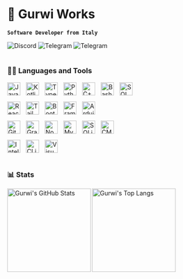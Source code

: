 # 💫 **Gurwi Works**
**`Software Developer from Italy`**

<a><img alt="Discord" src="https://custom-icon-badges.demolab.com/badge/-%20Discord-005ce6?style=for-the-badge&logo=discord&logoColor=white"></a>
<a><img alt="Telegram" src="https://custom-icon-badges.demolab.com/badge/-%20Telegram-blue?style=for-the-badge&logo=telegram&logoColor=white"></a>
<a><img alt="Telegram" src="https://custom-icon-badges.demolab.com/badge/-Athlas%20Development-black?style=for-the-badge&logo=x&logoColor=white"></a>
#
<h3>👨‍💻 Languages and Tools</h3>
<p>
  <img align="left" alt="Java" width="30px" style="padding-right:10px;" src="https://cdn.jsdelivr.net/gh/devicons/devicon/icons/java/java-original.svg"/>
  <img align="left" alt="Kotlin" width="30px" style="padding-right:10px;" src="https://cdn.jsdelivr.net/gh/devicons/devicon/icons/kotlin/kotlin-original.svg"/>
  <img align="left" alt="TypeScript" width="30px" style="padding-right:10px;" src="https://cdn.jsdelivr.net/gh/devicons/devicon/icons/typescript/typescript-original.svg"/>
  <img align="left" alt="Python" width="30px" style="padding-right:10px;" src="https://cdn.jsdelivr.net/gh/devicons/devicon/icons/python/python-original.svg"/>
  <img align="left" alt="C++" width="30px" style="padding-right:10px;" src="https://cdn.jsdelivr.net/gh/devicons/devicon/icons/cplusplus/cplusplus-original.svg"/>
  <img align="left" alt="Bash" width="30px" style="padding-right:10px;" src="https://cdn.jsdelivr.net/gh/devicons/devicon/icons/bash/bash-plain.svg"/>
  <img alt="SQL" width="30px" style="padding-right:10px;" src="https://cdn.jsdelivr.net/gh/devicons/devicon/icons/azuresqldatabase/azuresqldatabase-plain.svg"/>
</p>

<p>
  <img align="left" alt="React" width="30px" style="padding-right:10px;" src="https://cdn.jsdelivr.net/gh/devicons/devicon/icons/react/react-original.svg"/>
  <img align="left" alt="TailWindCSS" width="30px" style="padding-right:10px;" src="https://cdn.jsdelivr.net/gh/devicons/devicon/icons/tailwindcss/tailwindcss-original.svg"/>
  <img align="left" alt="BootStrap" width="30px" style="padding-right:10px;" src="https://cdn.jsdelivr.net/gh/devicons/devicon/icons/bootstrap/bootstrap-original.svg"/>
  <img align="left" alt="FramerMotion" width="30px" style="padding-right:10px;" src="https://cdn.jsdelivr.net/gh/devicons/devicon/icons/framermotion/framermotion-original.svg"/>
  <img alt="Arduino" width="30px" style="padding-right:10px;" src="https://cdn.jsdelivr.net/gh/devicons/devicon/icons/arduino/arduino-original.svg"/>
</p>

<p>
  <img align="left" alt="Git" width="30px" style="padding-right:10px;" src="https://cdn.jsdelivr.net/gh/devicons/devicon/icons/git/git-original.svg"/>
  <img align="left" alt="Gradle" width="30px" style="padding-right:10px;" src="https://cdn.jsdelivr.net/gh/devicons/devicon/icons/gradle/gradle-original.svg"/>
  <img align="left" alt="NodeJS" width="30px" style="padding-right:10px;" src="https://cdn.jsdelivr.net/gh/devicons/devicon/icons/nodejs/nodejs-original.svg"/>
  <img align="left" alt="MySQL" width="30px" style="padding-right:10px;" src="https://cdn.jsdelivr.net/gh/devicons/devicon/icons/mysql/mysql-original.svg"/>
  <img align="left" alt="SQLite" width="30px" style="padding-right:10px;" src="https://cdn.jsdelivr.net/gh/devicons/devicon/icons/sqlite/sqlite-original.svg"/>
  <img alt="CMake" width="30px" style="padding-right:10px;" src="https://cdn.jsdelivr.net/gh/devicons/devicon/icons/cmake/cmake-original.svg"/>
</p>

<p>
  <img align="left" alt="IntelliJ" width="30px" style="padding-right:10px;" src="https://cdn.jsdelivr.net/gh/devicons/devicon/icons/intellij/intellij-original.svg"/>
  <img align="left" alt="CLion" width="30px" style="padding-right:10px;" src="https://cdn.jsdelivr.net/gh/devicons/devicon/icons/clion/clion-original.svg"/>
  <img alt="VisualStudioCode" width="30px" style="padding-right:10px;" src="https://cdn.jsdelivr.net/gh/devicons/devicon/icons/vscode/vscode-original.svg"/>
</p>

#
<h3>📊 Stats</h3>

<img align="left" alt="Gurwi's GitHub Stats" height="192px" src="https://github-readme-stats.vercel.app/api?username=gurwi30&show_icons=true&theme=github_dark">
<img align="left" alt="Gurwi's Top Langs" height="192px" src="https://github-readme-stats.vercel.app/api/top-langs/?username=gurwi30&theme=github_dark&layout=compact">
